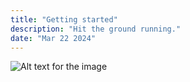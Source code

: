 ```yaml
---
title: "Getting started"
description: "Hit the ground running."
date: "Mar 22 2024"
---
```


![Alt text for the image](./my-image.jpg)

